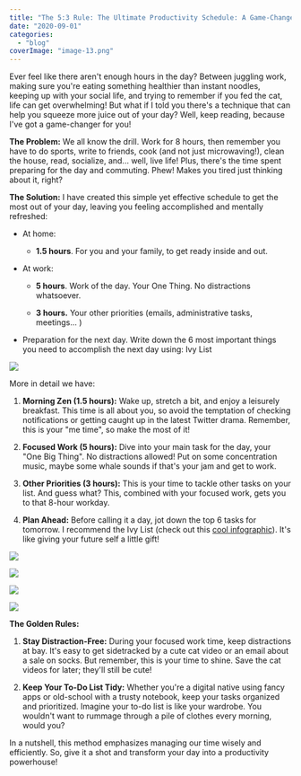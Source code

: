 ```yaml
---
title: "The 5:3 Rule: The Ultimate Productivity Schedule: A Game-Changer for Your Day!"
date: "2020-09-01"
categories:
  - "blog"
coverImage: "image-13.png"
---
```


Ever feel like there aren't enough hours in the day? Between juggling work, making sure you're eating something healthier than instant noodles, keeping up with your social life, and trying to remember if you fed the cat, life can get overwhelming! But what if I told you there's a technique that can help you squeeze more juice out of your day? Well, keep reading, because I've got a game-changer for you!

**The Problem:** We all know the drill. Work for 8 hours, then remember you have to do sports, write to friends, cook (and not just microwaving!), clean the house, read, socialize, and... well, live life! Plus, there's the time spent preparing for the day and commuting. Phew! Makes you tired just thinking about it, right?

**The Solution:** I have created this simple yet effective schedule to get the most out of your day, leaving you feeling accomplished and mentally refreshed:

- At home:
    - **1.5 hours**. For you and your family, to get ready inside and out.

- At work:
    - **5 hours**. Work of the day. Your One Thing. No distractions whatsoever.

    - **3 hours.** Your other priorities (emails, administrative tasks, meetings... )

- Preparation for the next day. Write down the 6 most important things you need to accomplish the next day using: Ivy List

![](./images/image-14.png)

More in detail we have:

1. **Morning Zen (1.5 hours):** Wake up, stretch a bit, and enjoy a leisurely breakfast. This time is all about you, so avoid the temptation of checking notifications or getting caught up in the latest Twitter drama. Remember, this is your "me time", so make the most of it!

2. **Focused Work (5 hours):** Dive into your main task for the day, your "One Big Thing". No distractions allowed! Put on some concentration music, maybe some whale sounds if that's your jam and get to work.

3. **Other Priorities (3 hours):** This is your time to tackle other tasks on your list. And guess what? This, combined with your focused work, gets you to that 8-hour workday.

4. **Plan Ahead:** Before calling it a day, jot down the top 6 tasks for tomorrow. I recommend the Ivy List (check out this [cool infographic](https://i.pinimg.com/736x/9f/31/b8/9f31b86a51b3dbfe438379187b4fae5c.jpg)). It's like giving your future self a little gift!

![](./images/image-12.png)

![](./images/image-11.png)

![](./images/image-15.png)

![](./images/image-13.png)

**The Golden Rules:**

1. **Stay Distraction-Free:** During your focused work time, keep distractions at bay. It's easy to get sidetracked by a cute cat video or an email about a sale on socks. But remember, this is your time to shine. Save the cat videos for later; they'll still be cute!

3. **Keep Your To-Do List Tidy:** Whether you're a digital native using fancy apps or old-school with a trusty notebook, keep your tasks organized and prioritized. Imagine your to-do list is like your wardrobe. You wouldn't want to rummage through a pile of clothes every morning, would you?

In a nutshell, this method emphasizes managing our time wisely and efficiently. So, give it a shot and transform your day into a productivity powerhouse!
